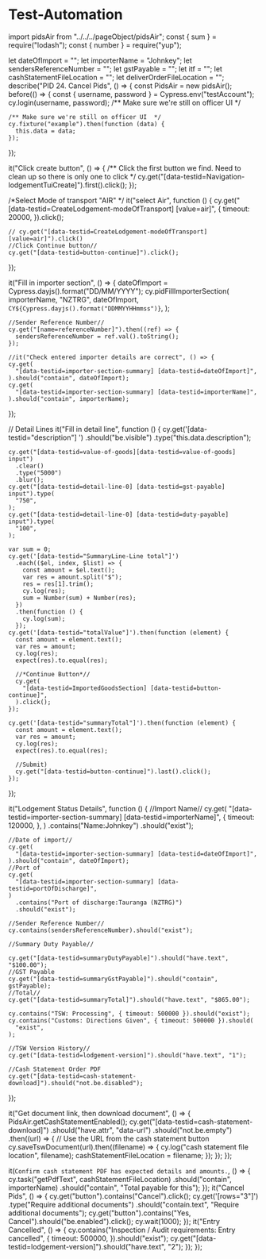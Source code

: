 # Test-Automation

import pidsAir from "../../../pageObject/pidsAir";
const { sum } = require("lodash");
const { number } = require("yup");

let dateOfImport = "";
let importerName = "Johnkey";
let sendersReferenceNumber = "";
let gstPayable = "";
let itf = "";
let cashStatementFileLocation = "";
let deliverOrderFileLocation = "";
describe("PID 24. Cancel Pids", () => {
  const PidsAir = new pidsAir();
  before(() => {
    const { username, password } = Cypress.env("testAccount");
    cy.login(username, password);
    /** Make sure we're still on officer UI  */

    /** Make sure we're still on officer UI  */
    cy.fixture("example").then(function (data) {
      this.data = data;
    });
  });

  it("Click create button", () => {
    /** Click the first button we find. Need to clean up so there is only one to click */
    cy.get("[data-testid=Navigation-lodgementTuiCreate]").first().click();
  });

  /*Select Mode of transport "AIR" */
  it("select Air", function () {
    cy.get("[data-testid=CreateLodgement-modeOfTransport] [value=air]", {
      timeout: 20000,
    }).click();

    // cy.get("[data-testid=CreateLodgement-modeOfTransport] [value=air]").click()
    //Click Continue button//
    cy.get("[data-testid=button-continue]").click();
  });

  it("Fill in importer section", () => {
    dateOfImport = Cypress.dayjs().format("DD/MM/YYYY");
    cy.pidFillImporterSection(
      importerName,
      "NZTRG",
      dateOfImport,
      `CY${Cypress.dayjs().format("DDMMYYHHmmss")}`,
    );

    //Sender Reference Number//
    cy.get("[name=referenceNumber]").then((ref) => {
      sendersReferenceNumber = ref.val().toString();
    });

    //it("Check entered importer details are correct", () => {
    cy.get(
      "[data-testid=importer-section-summary] [data-testid=dateOfImport]",
    ).should("contain", dateOfImport);
    cy.get(
      "[data-testid=importer-section-summary] [data-testid=importerName]",
    ).should("contain", importerName);
  });

  // Detail Lines
  it("Fill in detail line", function () {
    cy.get('[data-testid="description"] ')
      .should("be.visible")
      .type("this.data.description");

    cy.get("[data-testid=value-of-goods][data-testid=value-of-goods] input")
      .clear()
      .type("5000")
      .blur();
    cy.get("[data-testid=detail-line-0] [data-testid=gst-payable] input").type(
      "750",
    );
    cy.get("[data-testid=detail-line-0] [data-testid=duty-payable] input").type(
      "100",
    );

    var sum = 0;
    cy.get('[data-testid="SummaryLine-Line total"]')
      .each(($el, index, $list) => {
        const amount = $el.text();
        var res = amount.split("$");
        res = res[1].trim();
        cy.log(res);
        sum = Number(sum) + Number(res);
      })
      .then(function () {
        cy.log(sum);
      });
    cy.get('[data-testid="totalValue"]').then(function (element) {
      const amount = element.text();
      var res = amount;
      cy.log(res);
      expect(res).to.equal(res);

      //*Continue Button*//
      cy.get(
        "[data-testid=ImportedGoodsSection] [data-testid=button-continue]",
      ).click();
    });

    cy.get('[data-testid="summaryTotal"]').then(function (element) {
      const amount = element.text();
      var res = amount;
      cy.log(res);
      expect(res).to.equal(res);

      //Submit)
      cy.get("[data-testid=button-continue]").last().click();
    });
  });

  it("Lodgement Status Details", function () {
    //Import Name//
    cy.get(
      "[data-testid=importer-section-summary] [data-testid=importerName]",
      {
        timeout: 120000,
      },
    )
      .contains("Name:Johnkey")
      .should("exist");

    //Date of import//
    cy.get(
      "[data-testid=importer-section-summary] [data-testid=dateOfImport]",
    ).should("contain", dateOfImport);
    //Port of
    cy.get(
      "[data-testid=importer-section-summary] [data-testid=portOfDischarge]",
    )
      .contains("Port of discharge:Tauranga (NZTRG)")
      .should("exist");

    //Sender Reference Number//
    cy.contains(sendersReferenceNumber).should("exist");

    //Summary Duty Payable//

    cy.get("[data-testid=summaryDutyPayable]").should("have.text", "$100.00");
    //GST Payable
    cy.get("[data-testid=summaryGstPayable]").should("contain", gstPayable);
    //Total//
    cy.get("[data-testid=summaryTotal]").should("have.text", "$865.00");

    cy.contains("TSW: Processing", { timeout: 500000 }).should("exist");
    cy.contains("Customs: Directions Given", { timeout: 500000 }).should(
      "exist",
    );

    //TSW Version History//
    cy.get("[data-testid=lodgement-version]").should("have.text", "1");

    //Cash Statement Order PDF
    cy.get("[data-testid=cash-statement-download]").should("not.be.disabled");
  });

  it("Get document link, then download document", () => {
    PidsAir.getCashStatementEnabled();
    cy.get("[data-testid=cash-statement-download]")
      .should("have.attr", "data-url")
      .should("not.be.empty")
      .then((url) => {
        // Use the URL from the cash statement button
        cy.saveTswDocument(url).then((filename) => {
          cy.log("cash statement file location", filename);
          cashStatementFileLocation = filename;
        });
      });
  });

  it(`Confirm cash statement PDF has expected details and amounts.`, () => {
    cy.task("getPdfText", cashStatementFileLocation)
      .should("contain", importerName)
      .should("contain", "Total payable for this");
  });
  it("Cancel Pids", () => {
    cy.get("button").contains("Cancel").click();
    cy.get('[rows="3"]')
      .type("Require additional documents")
      .should("contain.text", "Require additional documents");
    cy.get("button").contains("Yes, Cancel").should("be.enabled").click();
    cy.wait(1000);
  });
  it("Entry Cancelled", () => {
    cy.contains("Inspection / Audit requirements: Entry cancelled", {
      timeout: 500000,
    }).should("exist");
    cy.get("[data-testid=lodgement-version]").should("have.text", "2");
  });
});
